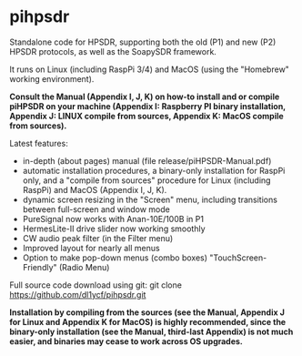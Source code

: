 # pihpsdr
Standalone code for HPSDR,
supporting both the old (P1) and new (P2) HPSDR protocols, as well as the SoapySDR framework.

It runs on Linux (including RaspPi 3/4) and MacOS (using the "Homebrew" working environment).

**Consult the Manual (Appendix I, J,  K) on how-to install and or compile piHPSDR
on your machine (Appendix I: Raspberry PI binary installation, Appendix J: LINUX compile from
sources, Appendix K: MacOS compile from sources).**

Latest features:

- in-depth (about pages) manual (file release/piHPSDR-Manual.pdf)
- automatic installation procedures, a binary-only installation for RaspPi only,
  and a "compile from sources" procedure for Linux (including RaspPi) and MacOS
  (Appendix I, J, K).
- dynamic screen resizing in the "Screen" menu, including transitions
  between full-screen and window mode
- PureSignal now works with Anan-10E/100B in P1
- HermesLite-II drive slider now working smoothly
- CW audio peak filter (in the Filter menu)
- Improved layout for nearly all menus
- Option to make pop-down menus (combo boxes) "TouchScreen-Friendly" (Radio Menu)

Full source code download using git:
git clone https://github.com/dl1ycf/pihpsdr.git

**Installation by compiling from the sources (see the Manual,
 Appendix J for Linux and Appendix K for MacOS) is highly recommended,
since the binary-only installation (see the Manual, third-last Appendix)
is not much easier, and binaries may cease to work across OS upgrades.**

